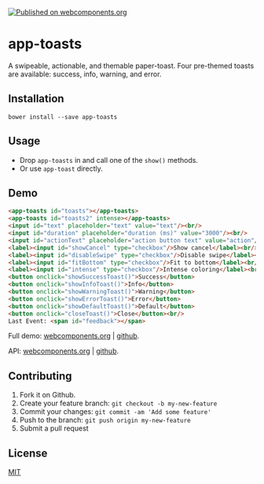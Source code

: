 [![Published on webcomponents.org](https://img.shields.io/badge/webcomponents.org-published-blue.svg)](https://www.webcomponents.org/element/jifalops/app-toasts)

# app-toasts
A swipeable, actionable, and themable paper-toast. Four pre-themed toasts are available:
success, info, warning, and error.

## Installation
```
bower install --save app-toasts
```

## Usage
* Drop `app-toasts` in and call one of the `show()` methods.
* Or use `app-toast` directly.

## Demo
<!--
```
<custom-element-demo height="400">
  <template>
    <script src="../webcomponentsjs/webcomponents-lite.js"></script>
    <link rel="import" href="app-toasts.html">
    <next-code-block></next-code-block>
    <script>
      var toasts = document.getElementById('toasts');
      var toasts2 = document.getElementById('toasts2');
      var intense = document.getElementById('intense');
      var text = document.getElementById('text');
      var duration = document.getElementById('duration');
      var actionText = document.getElementById('actionText');
      var showCancel = document.getElementById('showCancel');
      var disableSwipe = document.getElementById('disableSwipe');
      var fitBottom = document.getElementById('fitBottom');
      var feedback = document.getElementById('feedback');
      function showSuccessToast() {
        if (intense.checked) toasts2.showSuccessToast(text.value, _makeProperties());
        else toasts.showSuccessToast(text.value, _makeProperties());
      }
      function showInfoToast() {
        if (intense.checked) toasts2.showInfoToast(text.value, _makeProperties());
        else toasts.showInfoToast(text.value, _makeProperties());
      }
      function showWarningToast() {
        if (intense.checked) toasts2.showWarningToast(text.value, _makeProperties());
        else toasts.showWarningToast(text.value, _makeProperties());
      }
      function showErrorToast() {
        if (intense.checked) toasts2.showErrorToast(text.value, _makeProperties());
        else toasts.showErrorToast(text.value, _makeProperties());
      }
      function showDefaultToast() {
        if (intense.checked) toasts2.showDefaultToast(text.value, _makeProperties());
        else toasts.showDefaultToast(text.value, _makeProperties());
      }
      function _makeProperties() {
        return {
          duration: Number(duration.value),
          actionText: actionText.value,
          showCancel: showCancel.checked,
          disableSwipe: disableSwipe.checked,
          fitBottom: fitBottom.checked,
          onAction: function() { feedback.innerText = "onAction()"; },
          onCancel: function() { feedback.innerText = "onCancel()"; }
        };
      }
      function closeToast() {
        toasts.close();
        toasts2.close();
      }
    </script>
  </template>
</custom-element-demo>
```
-->

```html
<app-toasts id="toasts"></app-toasts>
<app-toasts id="toasts2" intense></app-toasts>
<input id="text" placeholder="text" value="text"/><br/>
<input id="duration" placeholder="duration (ms)" value="3000"/><br/>
<input id="actionText" placeholder="action button text" value="action"/><br/>
<label><input id="showCancel" type="checkbox"/>Show cancel</label><br/>
<label><input id="disableSwipe" type="checkbox"/>Disable swipe</label><br/>
<label><input id="fitBottom" type="checkbox"/>Fit to bottom</label><br/>
<label><input id="intense" type="checkbox"/>Intense coloring</label><br/><br/>
<button onclick="showSuccessToast()">Success</button>
<button onclick="showInfoToast()">Info</button>
<button onclick="showWarningToast()">Warning</button>
<button onclick="showErrorToast()">Error</button>
<button onclick="showDefaultToast()">Default</button>
<button onclick="closeToast()">Close</button><br/>
Last Event: <span id="feedback"></span>
```

Full demo:
[webcomponents.org](https://www.webcomponents.org/element/jifalops/app-toasts/demo/demo/index.html)
| [github](https://jifalops.github.io/app-toasts/components/app-toasts/demo/).

API: [webcomponents.org](https://www.webcomponents.org/element/jifalops/app-toasts/app-toasts)
| [github](https://jifalops.github.io/app-toasts).

## Contributing

1. Fork it on Github.
2. Create your feature branch: `git checkout -b my-new-feature`
3. Commit your changes: `git commit -am 'Add some feature'`
4. Push to the branch: `git push origin my-new-feature`
5. Submit a pull request

## License

[MIT](https://opensource.org/licenses/MIT)
